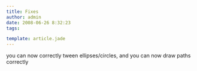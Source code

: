 ```yaml
---
title: Fixes
author: admin
date: 2008-06-26 8:32:23
tags: 

template: article.jade
---
```


you can now correctly tween ellipses/circles, and you can now draw paths correctly
